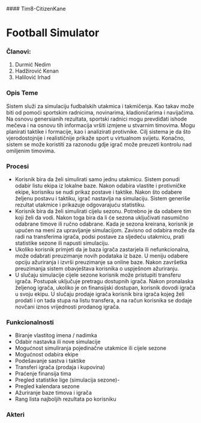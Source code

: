 ﻿﻿#### Tim8-CitizenKane
# Football Simulator

### Članovi:
1. Durmić Nedim
2. Hadžirović Kenan
3. Halilović Irhad

### Opis Teme

Sistem služi za simulaciju fudbalskih utakmica i takmičenja. Kao takav može biti od pomoći sportskim radnicima, novinarima, kladioničarima i navijačima.
Na osnovu genersianih rezultata, sportski radnici mogu prevdiđati ishode mečeva i na osnovu tih informacija vršiti izmjene u stvarnim timovima. Mogu planirati
taktike i formacije, kao i analizirati protivnike. Cilj sistema je da što vjerodostojnije i realističnije prikaže sport u virtualnom svijetu. Konačno,
sistem se može koristiti za razonodu gdje igrač može preuzeti kontrolu nad omiljenim timovima.

### Procesi

- Korisnik bira da želi simulirati samo jednu utakmicu. Sistem ponudi odabir listu ekipa iz lokalne baze. Nakon odabira vlastite i protivničke ekipe, korisniku se
nudi prikaz postave i taktike. Nakon što odabere željenu postavu i taktiku, igrač nastavlja na simulaciju. Sistem generiše rezultat utakmice i prikazuje odgovarajuću
statistiku.
- Korisnik bira da želi simulirati cijelu sezonu. Potrebno je da odabere tim koji želi da vodi. Nakon toga bira da li će sezona uključivati nasumično odabrane
timove ili ručno odabrane. Kada je sezona kreirana, korisnik je upućen na meni za upravljanje simulacijom. Zavisno od odabira može da radi na transferima igrača,
podsi postave za sljedeću utakmicu, prati statistike sezone ili napusti simulaciju.
- Ukoliko korisnik primjeti da je baza igrača zastarjela ili nefunkcionalna, može odabrati preuzimanje novih podataka iz baze. U meniju odabere opciju ažuriranja
i izvrši preuzimanje sa online baze. Nakon završetka preuzimanja sistem obavještava korisnika o uspješnom ažuriranju.
- U slučaju simulacije cijele sezone korisnik može pristupiti transferu igrača. Postupak uključuje pretragu dostupnih igrača. Nakon pronalaska željenog igrača, 
ukoliko je on finansijski dostupan, korisnik dovodi igrača u svoju ekipu. U slučaju prodaje igrača korisnik bira igrača kojeg želi prodati i on tada stupa na 
listu transfera, a na račun korisnika se dodaje novčani iznos vrijednosti prodanog igrača.

### Funkcionalnosti

- Biranje vlastitog imena / nadimka
- Odabir nastavka ili nove simulacije
- Mogućnost simuliranja pojedinačne utakmice ili cijele sezone
- Mogućnost odabira ekipe
- Podešavanje sastva i taktike
- Transferi igrača (prodaja i kupovina)
- Praćenje finansija tima
- Pregled statistike lige (simulacija sezone)-
- Pregled kalendara sezone
- Ažuriranje baze timova i igrača
- Rang lista najboljih rezultata po korisniku


### Akteri

